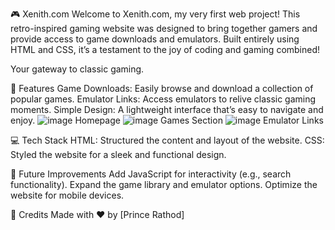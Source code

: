 🎮
Xenith.com
Welcome to Xenith.com, my very first web project! This retro-inspired gaming website was designed to bring together gamers and provide access to game downloads and emulators. Built entirely using HTML and CSS, it’s a testament to the joy of coding and gaming combined!

Your gateway to classic gaming.

🚀 Features
Game Downloads: Easily browse and download a collection of popular games.
Emulator Links: Access emulators to relive classic gaming moments.
Simple Design: A lightweight interface that’s easy to navigate and enjoy.
![image](https://github.com/user-attachments/assets/28ffadf2-6070-4134-8629-30988b358494)
Homepage
![image](https://github.com/user-attachments/assets/945ec9b9-4447-4485-9301-a6df58f5e75a)
Games Section
![image](https://github.com/user-attachments/assets/fa32e157-61fb-4f9d-841e-6c4114e36e07)
Emulator Links

💻 Tech Stack
HTML: Structured the content and layout of the website.
CSS: Styled the website for a sleek and functional design.

🌟 Future Improvements
Add JavaScript for interactivity (e.g., search functionality).
Expand the game library and emulator options.
Optimize the website for mobile devices.

📸 Credits
Made with ❤️ by [Prince Rathod]
